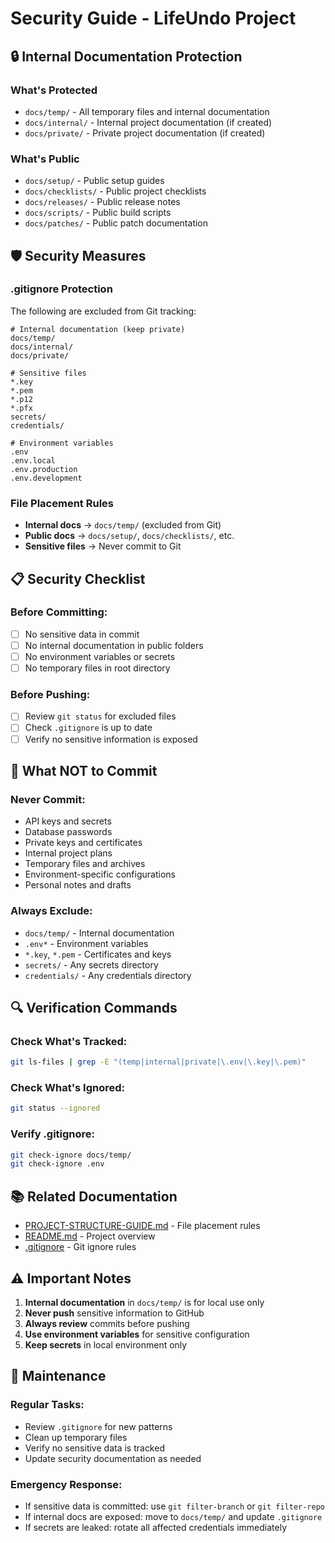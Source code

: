 # Security Guide - LifeUndo Project

## 🔒 Internal Documentation Protection

### What's Protected
- `docs/temp/` - All temporary files and internal documentation
- `docs/internal/` - Internal project documentation (if created)
- `docs/private/` - Private project documentation (if created)

### What's Public
- `docs/setup/` - Public setup guides
- `docs/checklists/` - Public project checklists
- `docs/releases/` - Public release notes
- `docs/scripts/` - Public build scripts
- `docs/patches/` - Public patch documentation

## 🛡️ Security Measures

### .gitignore Protection
The following are excluded from Git tracking:
```
# Internal documentation (keep private)
docs/temp/
docs/internal/
docs/private/

# Sensitive files
*.key
*.pem
*.p12
*.pfx
secrets/
credentials/

# Environment variables
.env
.env.local
.env.production
.env.development
```

### File Placement Rules
- **Internal docs** → `docs/temp/` (excluded from Git)
- **Public docs** → `docs/setup/`, `docs/checklists/`, etc.
- **Sensitive files** → Never commit to Git

## 📋 Security Checklist

### Before Committing:
- [ ] No sensitive data in commit
- [ ] No internal documentation in public folders
- [ ] No environment variables or secrets
- [ ] No temporary files in root directory

### Before Pushing:
- [ ] Review `git status` for excluded files
- [ ] Check `.gitignore` is up to date
- [ ] Verify no sensitive information is exposed

## 🚨 What NOT to Commit

### Never Commit:
- API keys and secrets
- Database passwords
- Private keys and certificates
- Internal project plans
- Temporary files and archives
- Environment-specific configurations
- Personal notes and drafts

### Always Exclude:
- `docs/temp/` - Internal documentation
- `.env*` - Environment variables
- `*.key`, `*.pem` - Certificates and keys
- `secrets/` - Any secrets directory
- `credentials/` - Any credentials directory

## 🔍 Verification Commands

### Check What's Tracked:
```bash
git ls-files | grep -E "(temp|internal|private|\.env|\.key|\.pem)"
```

### Check What's Ignored:
```bash
git status --ignored
```

### Verify .gitignore:
```bash
git check-ignore docs/temp/
git check-ignore .env
```

## 📚 Related Documentation

- [PROJECT-STRUCTURE-GUIDE.md](./PROJECT-STRUCTURE-GUIDE.md) - File placement rules
- [README.md](../../README.md) - Project overview
- [.gitignore](../../.gitignore) - Git ignore rules

## ⚠️ Important Notes

1. **Internal documentation** in `docs/temp/` is for local use only
2. **Never push** sensitive information to GitHub
3. **Always review** commits before pushing
4. **Use environment variables** for sensitive configuration
5. **Keep secrets** in local environment only

## 🔧 Maintenance

### Regular Tasks:
- Review `.gitignore` for new patterns
- Clean up temporary files
- Verify no sensitive data is tracked
- Update security documentation as needed

### Emergency Response:
- If sensitive data is committed: use `git filter-branch` or `git filter-repo`
- If internal docs are exposed: move to `docs/temp/` and update `.gitignore`
- If secrets are leaked: rotate all affected credentials immediately
